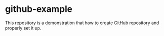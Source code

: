 # github-example
This repository is a demonstration that how to create GitHub repository and properly set it up.
